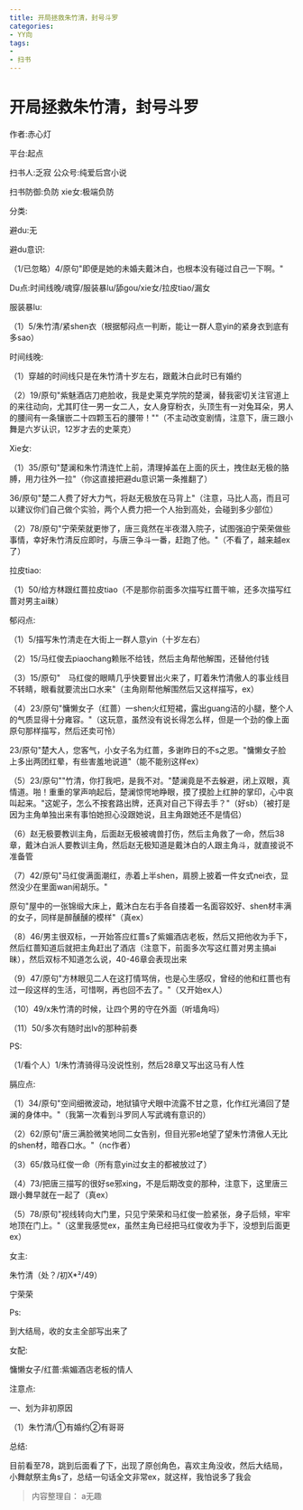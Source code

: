 ```yaml
---
title: 开局拯救朱竹清，封号斗罗
categories:
- YY向
tags:
- 
- 扫书
---
```

# 开局拯救朱竹清，封号斗罗
作者:赤心灯

平台:起点

扫书人:乏寂 公众号:纯爱后宫小说

扫书防御:负防 xie女:极端负防

分类:

避du:无

避du意识:

（1/已忽略）4/原句"即便是她的未婚夫戴沐白，也根本没有碰过自己一下啊。"

Du点:时间线晚/魂穿/服装暴lu/舔gou/xie女/拉皮tiao/漏女

服装暴lu:

（1）5/朱竹清/紧shen衣（根据郁闷点一判断，能让一群人意yin的紧身衣到底有多sao）

时间线晚:

（1）穿越的时间线只是在朱竹清十岁左右，跟戴沐白此时已有婚约

（2）19/原句"紫魅酒店刀疤脸收，我是史莱克学院的楚澜，替我密切关注官道上的来往动向，尤其盯住一男一女二人，女人身穿粉衣，头顶生有一对兔耳朵，男人的腰间有一条镶嵌二十四颗玉石的腰带！""（不主动改变剧情，注意下，唐三跟小舞是六岁认识，12岁才去的史莱克）

Xie女:

（1）35/原句"楚澜和朱竹清连忙上前，清理掉盖在上面的灰土，拽住赵无极的胳膊，用力往外一拉"（你这直接把避du意识第一条推翻了）

36/原句"楚二人费了好大力气，将赵无极放在马背上"（注意，马比人高，而且可以建议你们自己做个实验，两个人费力把一个人抬到高处，会碰到多少部位）

（2）78/原句"宁荣荣就更惨了，唐三竟然在半夜潜入院子，试图强迫宁荣荣做些事情，幸好朱竹清反应即时，与唐三争斗一番，赶跑了他。"（不看了，越来越ex了）

拉皮tiao:

（1）50/给方林跟红蔷拉皮tiao（不是那你前面多次描写红蔷干嘛，还多次描写红蔷对男主ai昧）

郁闷点:

（1）5/描写朱竹清走在大街上一群人意yin（十岁左右）

（2）15/马红俊去piaochang赖账不给钱，然后主角帮他解围，还替他付钱

（3）15/原句"　马红俊的眼睛几乎快要冒出火来了，盯着朱竹清傲人的事业线目不转睛，眼看就要流出口水来"（主角刚帮他解围然后又这样描写，ex）

（4）23/原句"慵懒女子（红蔷）一shen火红短裙，露出guang洁的小腿，整个人的气质显得十分雍容。"（这玩意，虽然没有说长得怎么样，但是一个劲的像上面原句那样描写，然后还卖可怜）

23/原句"楚大人，您客气，小女子名为红蔷，多谢昨日的不s之恩。"慵懒女子脸上多出两团红晕，有些害羞地说道"（能不能别这样ex）

（5）23/原句""竹清，你打我吧，是我不对。"楚澜竟是不去躲避，闭上双眼，真情道。啪！重重的掌声响起后，楚澜惊愕地睁眼，摸了摸脸上红肿的掌印，心中哀叫起来。"这妮子，怎么不按套路出牌，还真对自己下得去手？"（好sb）（被打是因为主角单独出来有事怕她担心没跟她说，且主角跟她还不是情侣）

（6）赵无极要教训主角，后面赵无极被魂兽打伤，然后主角救了一命，然后38章，戴沐白派人要教训主角，然后赵无极知道是戴沐白的人跟主角斗，就直接说不准备管

（7）42/原句"马红俊满面潮红，赤着上半shen，肩膀上披着一件女式nei衣，显然没少在里面wan闹胡乐。"

原句"屋中的一张锦缎大床上，戴沐白左右手各自搂着一名面容姣好、shen材丰满的女子，同样是醉醺醺的模样"（真ex）

（8）46/男主很双标，一开始答应红蔷s了紫媚酒店老板，然后又把他收为手下，然后红蔷知道后就把主角赶出了酒店（注意下，前面多次写这红蔷对男主搞ai昧），然后双标不知道怎么说，40-46章会表现出来

（9）47/原句"方林眼见二人在这打情骂俏，也是心生感叹，曾经的他和红蔷也有过一段这样的生活，可惜啊，再也回不去了。"（又开始ex人）

（10）49/x朱竹清的时候，让四个男的守在外面（听墙角吗）

（11）50/多次有随时出lv的那种前奏

PS:

（1/看个人）1/朱竹清骑得马没说性别，然后28章又写出这马有人性

膈应点:

（1）34/原句"空间细微波动，地狱镇守犬眼中流露不甘之意，化作红光涌回了楚澜的身体中。"（我第一次看到斗罗同人写武魂有意识的）

（2）62/原句"唐三满脸微笑地同二女告别，但目光邪e地望了望朱竹清傲人无比的shen材，暗吞口水。"（nc作者）

（3）65/救马红俊一命（所有意yin过女主的都被放过了）

（4）73/把唐三描写的很好se邪xing，不是后期改变的那种，注意下，这里唐三跟小舞早就在一起了（真ex）

（5）78/原句"视线转向大门里，只见宁荣荣和马红俊一脸紧张，身子后倾，牢牢地顶在门上。"（这里我感觉ex，虽然主角已经把马红俊收为手下，没想到后面更ex）

女主:

朱竹清（处？/初X\*²/49）

宁荣荣

Ps:

到大结局，收的女主全部写出来了

女配:

慵懒女子/红蔷:紫媚酒店老板的情人

注意点:

一、划为非初原因

（1）朱竹清/①有婚约②有哥哥

总结:

目前看至78，跳到后面看了下，出现了原创角色，喜欢主角没收，然后大结局，小舞献祭主角s了，总结一句话全文非常ex，就这样，我怕说多了我会


> 内容整理自： a无趣